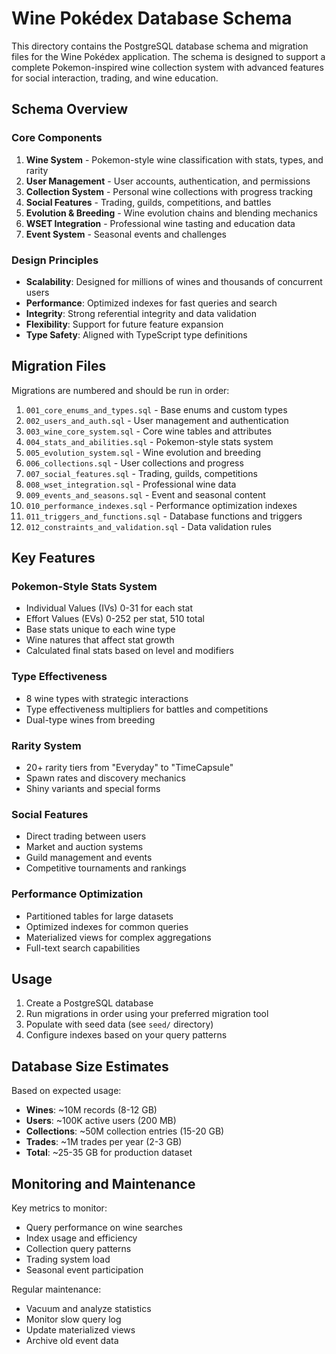 # Wine Pokédex Database Schema

This directory contains the PostgreSQL database schema and migration files for the Wine Pokédex application. The schema is designed to support a complete Pokemon-inspired wine collection system with advanced features for social interaction, trading, and wine education.

## Schema Overview

### Core Components

1. **Wine System** - Pokemon-style wine classification with stats, types, and rarity
2. **User Management** - User accounts, authentication, and permissions
3. **Collection System** - Personal wine collections with progress tracking
4. **Social Features** - Trading, guilds, competitions, and battles
5. **Evolution & Breeding** - Wine evolution chains and blending mechanics
6. **WSET Integration** - Professional wine tasting and education data
7. **Event System** - Seasonal events and challenges

### Design Principles

- **Scalability**: Designed for millions of wines and thousands of concurrent users
- **Performance**: Optimized indexes for fast queries and search
- **Integrity**: Strong referential integrity and data validation
- **Flexibility**: Support for future feature expansion
- **Type Safety**: Aligned with TypeScript type definitions

## Migration Files

Migrations are numbered and should be run in order:

1. `001_core_enums_and_types.sql` - Base enums and custom types
2. `002_users_and_auth.sql` - User management and authentication
3. `003_wine_core_system.sql` - Core wine tables and attributes
4. `004_stats_and_abilities.sql` - Pokemon-style stats system
5. `005_evolution_system.sql` - Wine evolution and breeding
6. `006_collections.sql` - User collections and progress
7. `007_social_features.sql` - Trading, guilds, competitions
8. `008_wset_integration.sql` - Professional wine data
9. `009_events_and_seasons.sql` - Event and seasonal content
10. `010_performance_indexes.sql` - Performance optimization indexes
11. `011_triggers_and_functions.sql` - Database functions and triggers
12. `012_constraints_and_validation.sql` - Data validation rules

## Key Features

### Pokemon-Style Stats System
- Individual Values (IVs) 0-31 for each stat
- Effort Values (EVs) 0-252 per stat, 510 total
- Base stats unique to each wine type
- Wine natures that affect stat growth
- Calculated final stats based on level and modifiers

### Type Effectiveness
- 8 wine types with strategic interactions
- Type effectiveness multipliers for battles and competitions
- Dual-type wines from breeding

### Rarity System
- 20+ rarity tiers from "Everyday" to "TimeCapsule"
- Spawn rates and discovery mechanics
- Shiny variants and special forms

### Social Features
- Direct trading between users
- Market and auction systems
- Guild management and events
- Competitive tournaments and rankings

### Performance Optimization
- Partitioned tables for large datasets
- Optimized indexes for common queries
- Materialized views for complex aggregations
- Full-text search capabilities

## Usage

1. Create a PostgreSQL database
2. Run migrations in order using your preferred migration tool
3. Populate with seed data (see `seed/` directory)
4. Configure indexes based on your query patterns

## Database Size Estimates

Based on expected usage:
- **Wines**: ~10M records (8-12 GB)
- **Users**: ~100K active users (200 MB)
- **Collections**: ~50M collection entries (15-20 GB)
- **Trades**: ~1M trades per year (2-3 GB)
- **Total**: ~25-35 GB for production dataset

## Monitoring and Maintenance

Key metrics to monitor:
- Query performance on wine searches
- Index usage and efficiency
- Collection query patterns
- Trading system load
- Seasonal event participation

Regular maintenance:
- Vacuum and analyze statistics
- Monitor slow query log
- Update materialized views
- Archive old event data